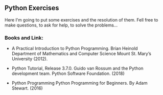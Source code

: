 ## Python Exercises

Here I'm going to put some exercises and the resolution of them. 
Fell free to make questions, to ask for help, to solve the problems...

### Books and Link: 

- A Practical Introduction to Python Programming. Brian Heinold Department of Mathematics and Computer Science Mount St. Mary’s University (2012).

- Python Tutorial, Release 3.7.0. Guido van Rossum and the Python development team. Python Software Foundation. (2018)

- Python Programming Python Programming for Beginners. By Adam Stewart. (2016)

